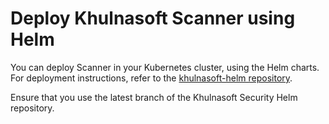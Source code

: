 # Deploy Khulnasoft Scanner using Helm

You can deploy Scanner in your Kubernetes cluster, using the Helm charts. For deployment instructions, refer to the [khulnasoft-helm repository](https://github.com/khulnasoft/khulnasoft-helm/tree/2022.4/scanner#Installing-the-Chart).

Ensure that you use the latest branch of the Khulnasoft Security Helm repository.